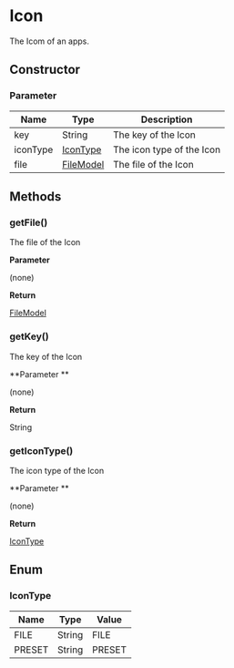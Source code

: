 # Icon
The Icom of an apps.

## Constructor

### **Parameter**


| Name| Type| Description |
| --- | --- | --- |
| key | String | The key of the Icon
| iconType | [IconType](#icontype) | The icon type of the Icon
| file | [FileModel](/reference/model/file/file-model) | The file of the Icon

## Methods

### getFile()

The file of the Icon

**Parameter**

(none)

**Return**

[FileModel](/reference/model/file/file-model)

### getKey()

The key of the Icon

**Parameter **

(none)

**Return**

String

### getIconType()

The icon type of the Icon

**Parameter **

(none)

**Return**

[IconType](#icontype)

## Enum

### IconType

| Name | Type | Value 
| --- | --- | --- |
| FILE | String | FILE 
| PRESET | String | PRESET